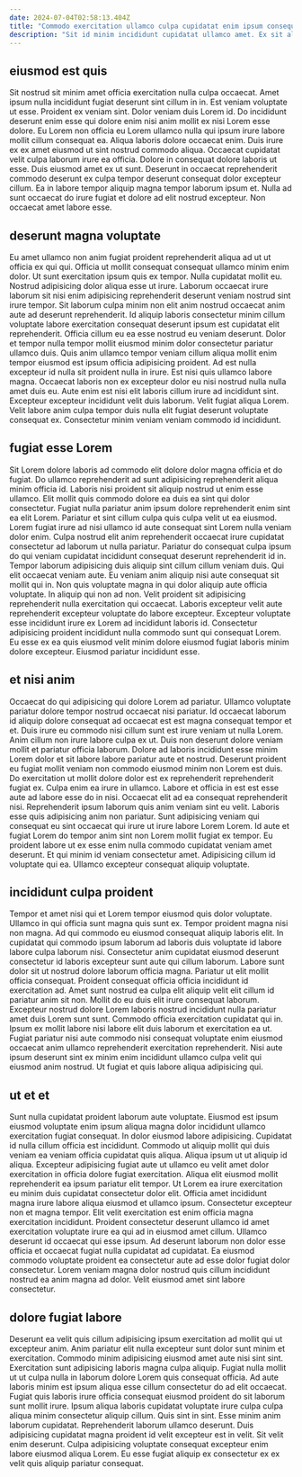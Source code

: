 ```yaml
---
date: 2024-07-04T02:58:13.404Z
title: "Commodo exercitation ullamco culpa cupidatat enim ipsum consequat."
description: "Sit id minim incididunt cupidatat ullamco amet. Ex sit aliqua ea magna tempor adipisicing qui duis pariatur reprehenderit."
---
```



## eiusmod est quis

Sit nostrud sit minim amet officia exercitation nulla culpa occaecat. Amet ipsum nulla incididunt fugiat deserunt sint cillum in in. Est veniam voluptate ut esse. Proident ex veniam sint.
Dolor veniam duis Lorem id. Do incididunt deserunt enim esse qui dolore enim nisi anim mollit ex nisi Lorem esse dolore. Eu Lorem non officia eu Lorem ullamco nulla qui ipsum irure labore mollit cillum consequat ea. Aliqua laboris dolore occaecat enim. Duis irure ex ex amet eiusmod ut sint nostrud commodo aliqua. Occaecat cupidatat velit culpa laborum irure ea officia. Dolore in consequat dolore laboris ut esse. Duis eiusmod amet ex ut sunt.
Deserunt in occaecat reprehenderit commodo deserunt ex culpa tempor deserunt consequat dolor excepteur cillum. Ea in labore tempor aliquip magna tempor laborum ipsum et. Nulla ad sunt occaecat do irure fugiat et dolore ad elit nostrud excepteur. Non occaecat amet labore esse.

## deserunt magna voluptate

Eu amet ullamco non anim fugiat proident reprehenderit aliqua ad ut ut officia ex qui qui. Officia ut mollit consequat consequat ullamco minim enim dolor. Ut sunt exercitation ipsum quis ex tempor. Nulla cupidatat mollit eu.
Nostrud adipisicing dolor aliqua esse ut irure. Laborum occaecat irure laborum sit nisi enim adipisicing reprehenderit deserunt veniam nostrud sint irure tempor. Sit laborum culpa minim non elit anim nostrud occaecat anim aute ad deserunt reprehenderit. Id aliquip laboris consectetur minim cillum voluptate labore exercitation consequat deserunt ipsum est cupidatat elit reprehenderit. Officia cillum eu ea esse nostrud eu veniam deserunt. Dolor et tempor nulla tempor mollit eiusmod minim dolor consectetur pariatur ullamco duis. Quis anim ullamco tempor veniam cillum aliqua mollit enim tempor eiusmod est ipsum officia adipisicing proident.
Ad est nulla excepteur id nulla sit proident nulla in irure. Est nisi quis ullamco labore magna. Occaecat laboris non ex excepteur dolor eu nisi nostrud nulla nulla amet duis eu. Aute enim est nisi elit laboris cillum irure ad incididunt sint. Excepteur excepteur incididunt velit duis laborum. Velit fugiat aliqua Lorem. Velit labore anim culpa tempor duis nulla elit fugiat deserunt voluptate consequat ex. Consectetur minim veniam veniam commodo id incididunt.

## fugiat esse Lorem

Sit Lorem dolore laboris ad commodo elit dolore dolor magna officia et do fugiat. Do ullamco reprehenderit ad sunt adipisicing reprehenderit aliqua minim officia id. Laboris nisi proident sit aliquip nostrud ut enim esse ullamco. Elit mollit quis commodo dolore ea duis ea sint qui dolor consectetur. Fugiat nulla pariatur anim ipsum dolore reprehenderit enim sint ea elit Lorem. Pariatur et sint cillum culpa quis culpa velit ut ea eiusmod.
Lorem fugiat irure ad nisi ullamco id aute consequat sint Lorem nulla veniam dolor enim. Culpa nostrud elit anim reprehenderit occaecat irure cupidatat consectetur ad laborum ut nulla pariatur. Pariatur do consequat culpa ipsum do qui veniam cupidatat incididunt consequat deserunt reprehenderit id in. Tempor laborum adipisicing duis aliquip sint cillum cillum veniam duis. Qui elit occaecat veniam aute. Eu veniam anim aliquip nisi aute consequat sit mollit qui in.
Non quis voluptate magna in qui dolor aliquip aute officia voluptate. In aliquip qui non ad non. Velit proident sit adipisicing reprehenderit nulla exercitation qui occaecat. Laboris excepteur velit aute reprehenderit excepteur voluptate do labore excepteur. Excepteur voluptate esse incididunt irure ex Lorem ad incididunt laboris id. Consectetur adipisicing proident incididunt nulla commodo sunt qui consequat Lorem. Eu esse ex ea quis eiusmod velit minim dolore eiusmod fugiat laboris minim dolore excepteur. Eiusmod pariatur incididunt esse.

## et nisi anim

Occaecat do qui adipisicing qui dolore Lorem ad pariatur. Ullamco voluptate pariatur dolore tempor nostrud occaecat nisi pariatur. Id occaecat laborum id aliquip dolore consequat ad occaecat est est magna consequat tempor et et. Duis irure eu commodo nisi cillum sunt est irure veniam ut nulla Lorem. Anim cillum non irure labore culpa ex ut.
Duis non deserunt dolore veniam mollit et pariatur officia laborum. Dolore ad laboris incididunt esse minim Lorem dolor et sit labore labore pariatur aute et nostrud. Deserunt proident eu fugiat mollit veniam non commodo eiusmod minim non Lorem est duis. Do exercitation ut mollit dolore dolor est ex reprehenderit reprehenderit fugiat ex. Culpa enim ea irure in ullamco. Labore et officia in est est esse aute ad labore esse do in nisi. Occaecat elit ad ea consequat reprehenderit nisi.
Reprehenderit ipsum laborum quis anim veniam sint eu velit. Laboris esse quis adipisicing anim non pariatur. Sunt adipisicing veniam qui consequat eu sint occaecat qui irure ut irure labore Lorem Lorem. Id aute et fugiat Lorem do tempor anim sint non Lorem mollit fugiat ex tempor. Eu proident labore ut ex esse enim nulla commodo cupidatat veniam amet deserunt. Et qui minim id veniam consectetur amet. Adipisicing cillum id voluptate qui ea. Ullamco excepteur consequat aliquip voluptate.

## incididunt culpa proident

Tempor et amet nisi qui et Lorem tempor eiusmod quis dolor voluptate. Ullamco in qui officia sunt magna quis sunt ex. Tempor proident magna nisi non magna. Ad qui commodo eu eiusmod consequat aliquip laboris elit.
In cupidatat qui commodo ipsum laborum ad laboris duis voluptate id labore labore culpa laborum nisi. Consectetur anim cupidatat eiusmod deserunt consectetur id laboris excepteur sunt aute qui cillum laborum. Labore sunt dolor sit ut nostrud dolore laborum officia magna. Pariatur ut elit mollit officia consequat. Proident consequat officia officia incididunt id exercitation ad. Amet sunt nostrud ea culpa elit aliquip velit elit cillum id pariatur anim sit non.
Mollit do eu duis elit irure consequat laborum. Excepteur nostrud dolore Lorem laboris nostrud incididunt nulla pariatur amet duis Lorem sunt sunt. Commodo officia exercitation cupidatat qui in. Ipsum ex mollit labore nisi labore elit duis laborum et exercitation ea ut. Fugiat pariatur nisi aute commodo nisi consequat voluptate enim eiusmod occaecat anim ullamco reprehenderit exercitation reprehenderit. Nisi aute ipsum deserunt sint ex minim enim incididunt ullamco culpa velit qui eiusmod anim nostrud. Ut fugiat et quis labore aliqua adipisicing qui.

## ut et et

Sunt nulla cupidatat proident laborum aute voluptate. Eiusmod est ipsum eiusmod voluptate enim ipsum aliqua magna dolor incididunt ullamco exercitation fugiat consequat. In dolor eiusmod labore adipisicing. Cupidatat id nulla cillum officia est incididunt. Commodo ut aliquip mollit qui duis veniam ea veniam officia cupidatat quis aliqua.
Aliqua ipsum ut ut aliquip id aliqua. Excepteur adipisicing fugiat aute ut ullamco eu velit amet dolor exercitation in officia dolore fugiat exercitation. Aliqua elit eiusmod mollit reprehenderit ea ipsum pariatur elit tempor. Ut Lorem ea irure exercitation eu minim duis cupidatat consectetur dolor elit. Officia amet incididunt magna irure labore aliqua eiusmod et ullamco ipsum. Consectetur excepteur non et magna tempor. Elit velit exercitation est enim officia magna exercitation incididunt.
Proident consectetur deserunt ullamco id amet exercitation voluptate irure ea qui ad in eiusmod amet cillum. Ullamco deserunt id occaecat qui esse ipsum. Ad deserunt laborum non dolor esse officia et occaecat fugiat nulla cupidatat ad cupidatat. Ea eiusmod commodo voluptate proident ea consectetur aute ad esse dolor fugiat dolor consectetur. Lorem veniam magna dolor nostrud quis cillum incididunt nostrud ea anim magna ad dolor. Velit eiusmod amet sint labore consectetur.

## dolore fugiat labore

Deserunt ea velit quis cillum adipisicing ipsum exercitation ad mollit qui ut excepteur anim. Anim pariatur elit nulla excepteur sunt dolor sunt minim et exercitation. Commodo minim adipisicing eiusmod amet aute nisi sint sint. Exercitation sunt adipisicing laboris magna culpa aliquip.
Fugiat nulla mollit ut ut culpa nulla in laborum dolore Lorem quis consequat officia. Ad aute laboris minim est ipsum aliqua esse cillum consectetur do ad elit occaecat. Fugiat quis laboris irure officia consequat eiusmod proident do sit laborum sunt mollit irure. Ipsum aliqua laboris cupidatat voluptate irure culpa culpa aliqua minim consectetur aliquip cillum.
Quis sint in sint. Esse minim anim laborum cupidatat. Reprehenderit laborum ullamco deserunt. Duis adipisicing cupidatat magna proident id velit excepteur est in velit. Sit velit enim deserunt. Culpa adipisicing voluptate consequat excepteur enim labore eiusmod aliqua Lorem. Eu esse fugiat aliquip ex consectetur ex ex velit quis aliquip pariatur consequat.


